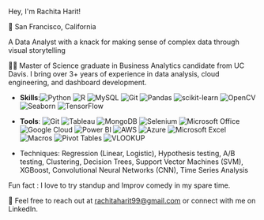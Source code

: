 Hey, I'm Rachita Harit!

📍 San Francisco, California

A Data Analyst with a knack for making sense of complex data through visual storytelling

👨‍💻 Master of Science graduate in Business Analytics candidate from UC Davis. I bring over 3+ years of experience in data analysis, cloud engineering, and dashboard development.

- **Skills**:![Python](https://img.shields.io/badge/Python-3776AB?style=flat&logo=python&logoColor=white)
             ![R](https://img.shields.io/badge/R-276DC3?style=flat&logo=r&logoColor=white)
             ![MySQL](https://img.shields.io/badge/MySQL-4479A1?style=flat&logo=mysql&logoColor=white) 
              ![Git](https://img.shields.io/badge/Git-F05032?style=flat&logo=git&logoColor=white) 
              ![Pandas](https://img.shields.io/badge/Pandas-150458?style=flat&logo=pandas&logoColor=white) 
              ![scikit-learn](https://img.shields.io/badge/scikit--learn-F7931E?style=flat&logo=scikit-learn&logoColor=white) 
              ![OpenCV](https://img.shields.io/badge/OpenCV-5C3EE8?style=flat&logo=opencv&logoColor=white) 
              ![Seaborn](https://img.shields.io/badge/Seaborn-4DB6AC?style=flat&logoColor=white) 
              ![TensorFlow](https://img.shields.io/badge/TensorFlow-FF6F00?style=flat&logo=tensorflow&logoColor=white) 

- **Tools**: ![Git](https://img.shields.io/badge/Git-F05032?style=flat&logo=git&logoColor=white)
  ![Tableau](https://img.shields.io/badge/Tableau-E97627?style=flat&logo=Tableau&logoColor=white)
  ![MongoDB](https://img.shields.io/badge/MongoDB-47A248?style=flat&logo=mongodb&logoColor=white) 
  ![Selenium](https://img.shields.io/badge/Selenium-43B02A?style=flat&logo=selenium&logoColor=white) 
  ![Microsoft Office](https://img.shields.io/badge/Microsoft_Office-D83B01?style=flat&logo=microsoft-office&logoColor=white) 
  ![Google Cloud](https://img.shields.io/badge/Google_Cloud-4285F4?style=flat&logo=google-cloud&logoColor=white) 
  ![Power BI](https://img.shields.io/badge/Power_BI-F2C811?style=flat&logo=power-bi&logoColor=white) 
  ![AWS](https://img.shields.io/badge/AWS-232F3E?style=flat&logo=amazon-aws&logoColor=white) 
  ![Azure](https://img.shields.io/badge/Azure-0078D4?style=flat&logo=microsoft-azure&logoColor=white)
  ![Microsoft Excel](https://img.shields.io/badge/Microsoft_Excel-217346?style=flat&logo=microsoft-excel&logoColor=white) 
  ![Macros](https://img.shields.io/badge/Macros-217346?style=flat&logo=microsoft-excel&logoColor=white)
  ![Pivot Tables](https://img.shields.io/badge/Pivot_Tables-217346?style=flat&logo=microsoft-excel&logoColor=white) 
  ![VLOOKUP](https://img.shields.io/badge/VLOOKUP-217346?style=flat&logo=microsoft-excel&logoColor=white)


- Techniques: Regression (Linear, Logistic), Hypothesis testing, A/B testing, Clustering, Decision Trees, Support Vector Machines (SVM), XGBoost, Convolutional Neural Networks (CNN), Time Series Analysis

Fun fact : I love to try standup and Improv comedy in my spare time.

📧 Feel free to reach out at rachitaharit99@gmail.com or connect with me on LinkedIn.

